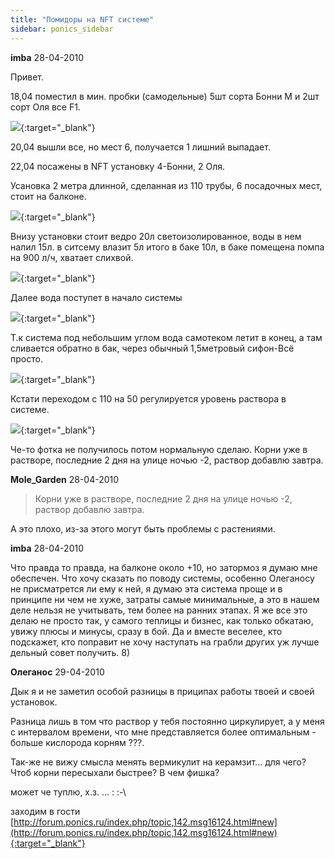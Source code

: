 ```yaml
---
title: "Помидоры на NFT системе"
sidebar: ponics_sidebar
---
```


**imba** 28-04-2010

Привет.

18,04 поместил в мин. пробки (самодельные) 5шт сорта Бонни М и 2шт сорт Оля все F1.

[![](http://s1.postimage.org/z_Vsr.jpg)](http://s1.postimage.org/z_Vsr.jpg){:target="_blank"}

20,04 вышли все, но мест 6, получается 1 лишний выпадает.

22,04 посажены в NFT установку 4-Бонни, 2 Оля.

Усановка 2 метра длинной, сделанная из 110 трубы, 6 посадочных мест, стоит на балконе.

[![](http://s3.postimage.org/8Qs1J.jpg)](http://s3.postimage.org/8Qs1J.jpg){:target="_blank"}

Внизу установки стоит ведро 20л светоизолированное, воды в нем налил 15л. в ситсему влазит 5л итого в баке 10л, в баке помещена помпа на 900 л/ч, хватает слихвой.

[![](http://s1.postimage.org/A3QoA.jpg)](http://s1.postimage.org/A3QoA.jpg){:target="_blank"}

Далее вода поступет в начало системы

[![](http://s2.postimage.org/wcWfr.jpg)](http://s2.postimage.org/wcWfr.jpg){:target="_blank"}

Т.к система под небольшим углом вода самотеком летит в конец, а там сливается обратно в бак, через обычный 1,5метровый сифон-Всё просто.

[![](http://s3.postimage.org/8RjUS.jpg)](http://s3.postimage.org/8RjUS.jpg){:target="_blank"}

Кстати переходом с 110 на 50 регулируется уровень раствора в системе.

[![](http://s3.postimage.org/8RGm9.jpg)](http://s3.postimage.org/8RGm9.jpg){:target="_blank"}

Че-то фотка не получилось потом нормальную сделаю. Корни уже в растворе, последние 2 дня на улице ночью -2, раствор добавлю завтра.


**Mole_Garden** 28-04-2010

> Корни уже в растворе, последние 2 дня на улице ночью -2, раствор добавлю завтра.

А это плохо, из-за этого могут быть проблемы с растениями.


**imba** 28-04-2010

Что правда то правда, на балконе около +10, но затормоз я думаю мне обеспечен. Что хочу сказать по поводу системы, особенно Олеганосу не присматрется ли ему к ней, я думаю эта система проще и в принципе ни чем не хуже, затраты самые минимальные, а это в нашем деле нельзя не учитывать, тем более на ранних этапах. Я же все это делаю не просто так, у самого теплицы и бизнес, как только обкатаю, увижу плюсы и минусы, сразу в бой. Да и вместе веселее, кто подскажет, кто поправит не хочу наступать на грабли других уж лучше дельный совет получить. 8)


**Олеганос** 29-04-2010

Дык я и не заметил особой разницы в приципах работы твоей и своей установок.

Разница лишь в том что раствор у тебя постоянно циркулирует, а у меня с интервалом времени, что мне представляется более оптимальным - больше кислорода корням ???.

Так-же не вижу смысла менять вермикулит на керамзит... для чего? Чтоб корни пересыхали быстрее? В чем фишка?

может че туплю, х.з. ... : :-\

заходим в гости [http://forum.ponics.ru/index.php/topic,142.msg16124.html#new](http://forum.ponics.ru/index.php/topic,142.msg16124.html#new){:target="_blank"}


